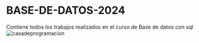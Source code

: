 # BASE-DE-DATOS-2024

Contiene todos los trabajos realizados en el curso de Base de datos con sql
<img scr="https://kriptonitx.notion.site/Modulo-2-5-Git-con-GitHub-b4e6ba51018448159393007630ce809f" alt="casadeprogramacion">
